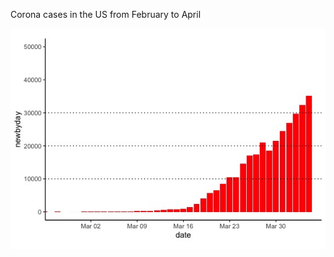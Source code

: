 Corona cases in the US from February to April 

![](https://github.com/irenechang1510/Portfolio/blob/main/COVID19Viz/NYT-cases.jpeg)
